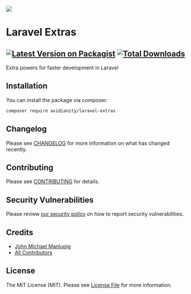 
[<img src="https://github-ads.s3.eu-central-1.amazonaws.com/support-ukraine.svg?t=1" />](https://supportukrainenow.org)

# Laravel Extras

[![Latest Version on Packagist](https://img.shields.io/packagist/v/:vendor_slug/:package_slug.svg?style=flat-square)](https://packagist.org/packages/avidianity/laravel-extras)
[![Total Downloads](https://img.shields.io/packagist/dt/:vendor_slug/:package_slug.svg?style=flat-square)](https://packagist.org/packages/avidianity/laravel-extras)
---
Extra powers for faster development in Laravel

## Installation

You can install the package via composer:

```bash
composer require avidianity/laravel-extras
```

## Changelog

Please see [CHANGELOG](CHANGELOG.md) for more information on what has changed recently.

## Contributing

Please see [CONTRIBUTING](https://github.com/spatie/.github/blob/main/CONTRIBUTING.md) for details.

## Security Vulnerabilities

Please review [our security policy](../../security/policy) on how to report security vulnerabilities.

## Credits

- [John Michael Manlupig](https://github.com/avidianity)
- [All Contributors](../../contributors)

## License

The MIT License (MIT). Please see [License File](LICENSE.md) for more information.
